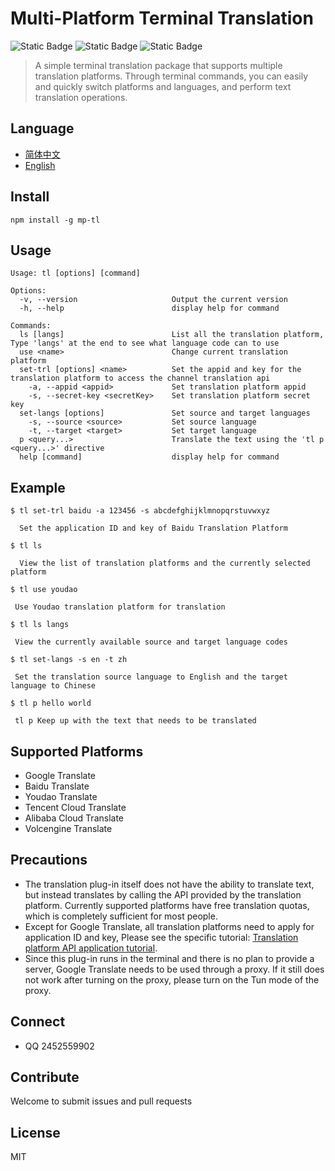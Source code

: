 # Multi-Platform Terminal Translation

![Static Badge](https://img.shields.io/badge/npm-6.14.17-blue)
![Static Badge](https://img.shields.io/badge/node->=14.8.0-97CA00)
![Static Badge](https://img.shields.io/badge/licenes-MIT-97CA00)

> A simple terminal translation package that supports multiple translation platforms.  Through terminal commands, you can easily and quickly switch platforms and languages, and perform text translation operations.

## Language

- [简体中文](README.md)
- [English](README_EN.md)


## Install

```
npm install -g mp-tl
```

## Usage

```
Usage: tl [options] [command]

Options:
  -v, --version                     Output the current version
  -h, --help                        display help for command

Commands:
  ls [langs]                        List all the translation platform, Type 'langs' at the end to see what language code can to use
  use <name>                        Change current translation platform
  set-trl [options] <name>          Set the appid and key for the translation platform to access the channel translation api
    -a, --appid <appid>             Set translation platform appid
    -s, --secret-key <secretKey>    Set translation platform secret key
  set-langs [options]               Set source and target languages
    -s, --source <source>           Set source language
    -t, --target <target>           Set target language
  p <query...>                      Translate the text using the 'tl p <query...>' directive
  help [command]                    display help for command
```

## Example
```
$ tl set-trl baidu -a 123456 -s abcdefghijklmnopqrstuvwxyz

  Set the application ID and key of Baidu Translation Platform

$ tl ls

  View the list of translation platforms and the currently selected platform

$ tl use youdao
 
 Use Youdao translation platform for translation

$ tl ls langs
  
 View the currently available source and target language codes

$ tl set-langs -s en -t zh

 Set the translation source language to English and the target language to Chinese
 
$ tl p hello world

 tl p Keep up with the text that needs to be translated
```
## Supported Platforms

- Google Translate
- Baidu Translate
- Youdao Translate
- Tencent Cloud Translate
- Alibaba Cloud Translate
- Volcengine Translate

## Precautions

- The translation plug-in itself does not have the ability to translate text, but instead translates by calling the API provided by the translation platform. Currently supported platforms have free translation quotas, which is completely sufficient for most people.
- Except for Google Translate, all translation platforms need to apply for application ID and key, Please see the specific tutorial: [Translation platform API application tutorial](https://flowus.cn/chiko_translation/share/e0a8678b-314c-4327-885c-b13ea7c5f239?code=B8NQGQ).
- Since this plug-in runs in the terminal and there is no plan to provide a server, Google Translate needs to be used through a proxy. If it still does not work after turning on the proxy, please turn on the Tun mode of the proxy.

## Connect

- QQ 2452559902

## Contribute

Welcome to submit issues and pull requests

## License

MIT


